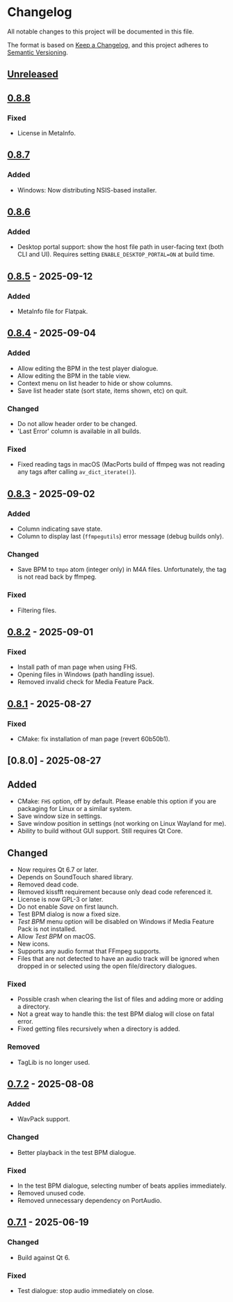 <!-- markdownlint-configure-file {"MD024": { "siblings_only": true } } -->

# Changelog

All notable changes to this project will be documented in this file.

The format is based on [Keep a Changelog](https://keepachangelog.com/en/1.0.0/), and this project
adheres to [Semantic Versioning](https://semver.org/spec/v2.0.0.html).

## [Unreleased]

## [0.8.8]

### Fixed

- License in MetaInfo.

## [0.8.7]

### Added

- Windows: Now distributing NSIS-based installer.

## [0.8.6]

### Added

- Desktop portal support: show the host file path in user-facing text (both CLI and UI). Requires
  setting `ENABLE_DESKTOP_PORTAL=ON` at build time.

## [0.8.5] - 2025-09-12

### Added

- MetaInfo file for Flatpak.

## [0.8.4] - 2025-09-04

### Added

- Allow editing the BPM in the test player dialogue.
- Allow editing the BPM in the table view.
- Context menu on list header to hide or show columns.
- Save list header state (sort state, items shown, etc) on quit.

### Changed

- Do not allow header order to be changed.
- 'Last Error' column is available in all builds.

### Fixed

- Fixed reading tags in macOS (MacPorts build of ffmpeg was not reading any tags after calling
  `av_dict_iterate()`).

## [0.8.3] - 2025-09-02

### Added

- Column indicating save state.
- Column to display last (`ffmpegutils`) error message (debug builds only).

### Changed

- Save BPM to `tmpo` atom (integer only) in M4A files. Unfortunately, the tag is not read back by
  ffmpeg.

### Fixed

- Filtering files.

## [0.8.2] - 2025-09-01

### Fixed

- Install path of man page when using FHS.
- Opening files in Windows (path handling issue).
- Removed invalid check for Media Feature Pack.

## [0.8.1] - 2025-08-27

### Fixed

- CMake: fix installation of man page (revert 60b50b1).

## [0.8.0] - 2025-08-27

## Added

- CMake: `FHS` option, off by default. Please enable this option if you are packaging for Linux or
  a similar system.
- Save window size in settings.
- Save window position in settings (not working on Linux Wayland for me).
- Ability to build without GUI support. Still requires Qt Core.

## Changed

- Now requires Qt 6.7 or later.
- Depends on SoundTouch shared library.
- Removed dead code.
- Removed kissfft requirement because only dead code referenced it.
- License is now GPL-3 or later.
- Do not enable _Save_ on first launch.
- Test BPM dialog is now a fixed size.
- _Test BPM_ menu option will be disabled on Windows if Media Feature Pack is not installed.
- Allow _Test BPM_ on macOS.
- New icons.
- Supports any audio format that FFmpeg supports.
- Files that are not detected to have an audio track will be ignored when dropped in or selected
  using the open file/directory dialogues.

### Fixed

- Possible crash when clearing the list of files and adding more or adding a directory.
- Not a great way to handle this: the test BPM dialog will close on fatal error.
- Fixed getting files recursively when a directory is added.

### Removed

- TagLib is no longer used.

## [0.7.2] - 2025-08-08

### Added

- WavPack support.

### Changed

- Better playback in the test BPM dialogue.

### Fixed

- In the test BPM dialogue, selecting number of beats applies immediately.
- Removed unused code.
- Removed unnecessary dependency on PortAudio.

## [0.7.1] - 2025-06-19

### Changed

- Build against Qt 6.

### Fixed

- Test dialogue: stop audio immediately on close.

[unreleased]: https://github.com/Tatsh/bpmdetect/compare/v0.8.8...HEAD
[0.8.8]: https://github.com/Tatsh/bpmdetect/compare/v0.8.7...v0.8.8
[0.8.7]: https://github.com/Tatsh/bpmdetect/compare/v0.8.6...v0.8.7
[0.8.6]: https://github.com/Tatsh/bpmdetect/compare/v0.8.5...v0.8.6
[0.8.5]: https://github.com/Tatsh/bpmdetect/compare/v0.8.4...v0.8.5
[0.8.4]: https://github.com/Tatsh/bpmdetect/compare/v0.8.3...v0.8.4
[0.8.3]: https://github.com/Tatsh/bpmdetect/compare/v0.8.2...v0.8.3
[0.8.2]: https://github.com/Tatsh/bpmdetect/compare/v0.8.1...v0.8.2
[0.8.1]: https://github.com/Tatsh/bpmdetect/compare/v0.7.2...v0.8.1
[0.7.2]: https://github.com/Tatsh/bpmdetect/compare/v0.7.1...v0.7.2
[0.7.1]: https://github.com/Tatsh/bpmdetect/compare/v0.6.2...v0.7.1
